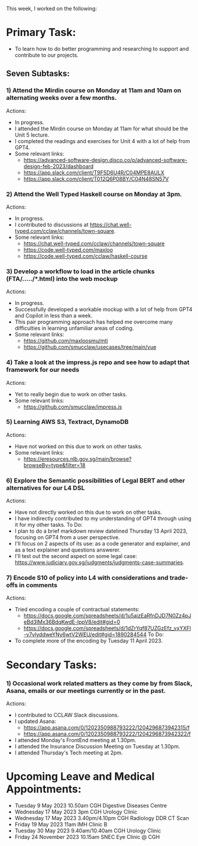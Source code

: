 This week, I worked on the following:

# Primary Task:
- To learn how to do better programming and researching to support and contribute to our projects.

## Seven Subtasks:

### 1) Attend the Mirdin course on Monday at 11am and 10am on alternating weeks over a few months.
Actions:
- In progress.
- I attended the Mirdin course on Monday at 11am for what should be the Unit 5 lecture.
- I completed the readings and exercises for Unit 4 with a lot of help from GPT4.
- Some relevant links:
    - https://advanced-software-design.disco.co/p/advanced-software-design-feb-2023/dashboard
    - https://app.slack.com/client/T9F5D6U4R/C04MPE8AULX
    - https://app.slack.com/client/T012Q6P08BY/C04N48SN57V

### 2) Attend the Well Typed Haskell course on Monday at 3pm.
Actions:
- In progress.
- I contributed to discussions at https://chat.well-typed.com/cclaw/channels/town-square.
- Some relevant links:
    - https://chat.well-typed.com/cclaw/channels/town-square
    - https://code.well-typed.com/maxloo
    - https://code.well-typed.com/cclaw/haskell-course

### 3) Develop a workflow to load in the article chunks (FTA/...../*.html) into the web mockup
Actions:
- In progress.
- Successfully developed a workable mockup with a lot of help from GPT4 and Copilot in less than a week.
- This pair programming approach has helped me overcome many difficulties in learning unfamiliar areas of coding.
- Some relevant links:
    - https://github.com/maxloosmu/mti
    - https://github.com/smucclaw/usecases/tree/main/vue

### 4) Take a look at the impress.js repo and see how to adapt that framework for our needs
Actions:
- Yet to really begin due to work on other tasks.
- Some relevant links:
    - https://github.com/smucclaw/impress.js

### 5) Learning AWS S3, Textract, DynamoDB
Actions:
- Have not worked on this due to work on other tasks.
- Some relevant links:
    - https://eresources.nlb.gov.sg/main/browse?browseBy=type&filter=18

### 6) Explore the Semantic possibilities of Legal BERT and other alternatives for our L4 DSL
Actions:
- Have not directly worked on this due to work on other tasks.
- I have indirectly contributed to my understanding of GPT4 through using it for my other tasks.
To Do:
- I plan to do a brief markdown review datelined Thursday 13 April 2023, focusing on GPT4 from a user perspective.
- I'll focus on 2 aspects of its use: as a code generator and explainer, and as a text explainer and questions answerer.
- I'll test out the second aspect on some legal case: https://www.judiciary.gov.sg/judgments/judgments-case-summaries.

### 7) Encode S10 of policy into L4 with considerations and trade-offs in comments
Actions:
- Tried encoding a couple of contractual statements:
    - https://docs.google.com/spreadsheets/d/1u5aizEaRfnDJD7N0Zz4pJeBd3lMx36BdqKwdE-lppV8/edit#gid=0
    - https://docs.google.com/spreadsheets/d/1dZrYqf87UZGzEfz_vxYXFl-v7vlyddweYNy6wtV2WEU/edit#gid=1890284544
To Do:
- To complete more of the encoding by Tuesday 11 April 2023.

# Secondary Tasks:

### 1) Occasional work related matters as they come by from Slack, Asana, emails or our meetings currently or in the past.
Actions:
- I contributed to CCLAW Slack discussions.
- I updated Asana:
    - https://app.asana.com/0/1202350988793222/1204296873942315/f
    - https://app.asana.com/0/1202350988793222/1204296873942322/f
- I attended Monday's FrontEnd meeting at 1.30pm.
- I attended the Insurance Discussion Meeting on Tuesday at 1.30pm.
- I attended Thursday's Tech meeting at 2pm.

# Upcoming Leave and Medical Appointments:
- Tuesday 9 May 2023 10.50am CGH Digestive Diseases Centre
- Wednesday 17 May 2023 3pm CGH Urology Clinic
- Wednesday 17 May 2023 3.40pm/4.10pm CGH Radiology DDR CT Scan
- Friday 19 May 2023 11am IMH Clinic B
- Tuesday 30 May 2023 9.40am/10.40am CGH Urology Clinic
- Friday 24 November 2023 10.15am SNEC Eye Clinic @ CGH

